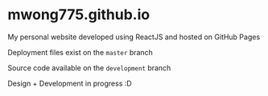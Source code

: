 # mwong775.github.io
My personal website developed using ReactJS and hosted on GitHub Pages

Deployment files exist on the `master` branch

Source code available on the `development` branch

Design + Development in progress :D
